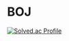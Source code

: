 # BOJ

[![Solved.ac Profile](http://mazassumnida.wtf/api/v2/generate_badge?boj=mirr0615)](https://solved.ac/mirr0615/)
